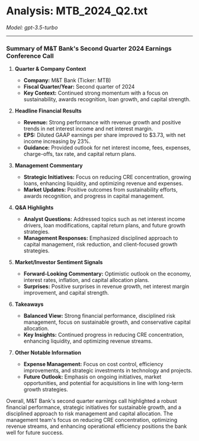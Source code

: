 # Analysis: MTB_2024_Q2.txt

*Model: gpt-3.5-turbo*

---

### Summary of M&T Bank's Second Quarter 2024 Earnings Conference Call

1. **Quarter & Company Context**
   - **Company:** M&T Bank (Ticker: MTB)
   - **Fiscal Quarter/Year:** Second quarter of 2024
   - **Key Context:** Continued strong momentum with a focus on sustainability, awards recognition, loan growth, and capital strength.

2. **Headline Financial Results**
   - **Revenue:** Strong performance with revenue growth and positive trends in net interest income and net interest margin.
   - **EPS:** Diluted GAAP earnings per share improved to $3.73, with net income increasing by 23%.
   - **Guidance:** Provided outlook for net interest income, fees, expenses, charge-offs, tax rate, and capital return plans.

3. **Management Commentary**
   - **Strategic Initiatives:** Focus on reducing CRE concentration, growing loans, enhancing liquidity, and optimizing revenue and expenses.
   - **Market Updates:** Positive outcomes from sustainability efforts, awards recognition, and progress in capital management.

4. **Q&A Highlights**
   - **Analyst Questions:** Addressed topics such as net interest income drivers, loan modifications, capital return plans, and future growth strategies.
   - **Management Responses:** Emphasized disciplined approach to capital management, risk reduction, and client-focused growth strategies.

5. **Market/Investor Sentiment Signals**
   - **Forward-Looking Commentary:** Optimistic outlook on the economy, interest rates, inflation, and capital allocation plans.
   - **Surprises:** Positive surprises in revenue growth, net interest margin improvement, and capital strength.

6. **Takeaways**
   - **Balanced View:** Strong financial performance, disciplined risk management, focus on sustainable growth, and conservative capital allocation.
   - **Key Insights:** Continued progress in reducing CRE concentration, enhancing liquidity, and optimizing revenue streams.

7. **Other Notable Information**
   - **Expense Management:** Focus on cost control, efficiency improvements, and strategic investments in technology and projects.
   - **Future Outlook:** Emphasis on ongoing initiatives, market opportunities, and potential for acquisitions in line with long-term growth strategies. 

Overall, M&T Bank's second quarter earnings call highlighted a robust financial performance, strategic initiatives for sustainable growth, and a disciplined approach to risk management and capital allocation. The management team's focus on reducing CRE concentration, optimizing revenue streams, and enhancing operational efficiency positions the bank well for future success.